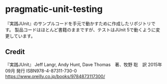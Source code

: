 # pragmatic-unit-testing

『実践JUnit』のサンプルコードを手元で動かすために作成したリポジトリです。
製品コードはほとんど書籍のままですが、テストはJUnit 5で動くように変更しています。

## Credit

『実践JUnit』
Jeff Langr, Andy Hunt, Dave Thomas　著、牧野 聡　訳
2015年09月 発行 
ISBN978-4-87311-730-0
https://www.oreilly.co.jp/books/9784873117300/
